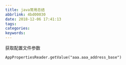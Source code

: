 ```yaml
---
title: java常用总结
abbrlink: 4bd00030
date: 2018-12-06 17:41:13
tags:
categories:
keywords:
---
```


获取配置文件参数
```
AppPropertiesReader.getValue("aaa.aaa_address_base")
```